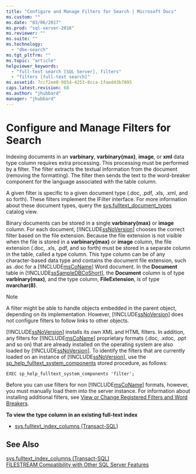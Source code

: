 ```yaml
---
title: "Configure and Manage Filters for Search | Microsoft Docs"
ms.custom: ""
ms.date: "03/06/2017"
ms.prod: "sql-server-2016"
ms.reviewer: ""
ms.suite: ""
ms.technology: 
  - "dbe-search"
ms.tgt_pltfrm: ""
ms.topic: "article"
helpviewer_keywords: 
  - "full-text search [SQL Server], filters"
  - "filters [full-text search]"
ms.assetid: 7ccf2ee0-9854-4253-8cca-1faed43b7095
caps.latest.revision: 68
ms.author: "jhubbard"
manager: "jhubbard"
---
```

# Configure and Manage Filters for Search
  Indexing documents in an **varbinary**, **varbinary(max)**, **image**, or **xml** data type column requires extra processing. This processing must be performed by a filter. The filter extracts the textual information from the document (removing the formatting). The filter then sends the text to the word-breaker component for the language associated with the table column.  
  
 A given filter is specific to a given document type (.doc, .pdf, .xls, .xml, and so forth). These filters implement the IFilter interface. For more information about these document types, query the [sys.fulltext_document_types](../../relational-databases/system-catalog-views/sys.fulltext-document-types-transact-sql.md) catalog view.  
  
 Binary documents can be stored in a single **varbinary(max)** or **image** column. For each document, [!INCLUDE[ssNoVersion](../../advanced-analytics/r-services/includes/ssnoversion-md.md)] chooses the correct filter based on the file extension. Because the file extension is not visible when the file is stored in a **varbinary(max)** or **image** column, the file extension (.doc, .xls,  .pdf, and so forth) must be stored in a separate column in the table, called a type column. This type column can be of any character-based data type and contains the document file extension, such as .doc for a [!INCLUDE[msCoName](../../advanced-analytics/r-services/tutorials/includes/msconame-md.md)] Word document. In the **Document** table in [!INCLUDE[ssSampleDBCoShort](../../analysis-services/data-mining/includes/sssampledbcoshort-md.md)], the **Document** column is of type **varbinary(max)**, and the type column, **FileExtension**, is of type **nvarchar(8)**.  
  
> [!NOTE]  
>  A filter might be able to handle objects embedded in the parent object, depending on its implementation. However, [!INCLUDE[ssNoVersion](../../advanced-analytics/r-services/includes/ssnoversion-md.md)] does not configure filters to follow links to other objects.  
  
 [!INCLUDE[ssNoVersion](../../advanced-analytics/r-services/includes/ssnoversion-md.md)] installs its own XML and HTML filters. In addition, any filters for [!INCLUDE[msCoName](../../advanced-analytics/r-services/tutorials/includes/msconame-md.md)] proprietary formats (.doc, .xdoc, .ppt and so on) that are already installed on the operating system are also loaded by  [!INCLUDE[ssNoVersion](../../advanced-analytics/r-services/includes/ssnoversion-md.md)]. To identify the filters that are currently loaded on an instance of [!INCLUDE[ssNoVersion](../../advanced-analytics/r-services/includes/ssnoversion-md.md)], use the [sp_help_fulltext_system_components](../../relational-databases/system-stored-procedures/sp-help-fulltext-system-components-transact-sql.md) stored procedure, as follows:  
  
```  
EXEC sp_help_fulltext_system_components 'filter';   
```  
  
 Before you can use filters for non [!INCLUDE[msCoName](../../advanced-analytics/r-services/tutorials/includes/msconame-md.md)] formats, however, you must manually load them into the server instance. For information about installing additional filters, see [View or Change Registered Filters and Word Breakers](../../relational-databases/search/view-or-change-registered-filters-and-word-breakers.md).  
  
 **To view the type column in an existing full-text index**  
  
-   [sys.fulltext_index_columns &#40;Transact-SQL&#41;](../../relational-databases/system-catalog-views/sys.fulltext-index-columns-transact-sql.md)  
  
## See Also  
 [sys.fulltext_index_columns &#40;Transact-SQL&#41;](../../relational-databases/system-catalog-views/sys.fulltext-index-columns-transact-sql.md)   
 [FILESTREAM Compatibility with Other SQL Server Features](../../relational-databases/blob/filestream-compatibility-with-other-sql-server-features.md)  
  
  